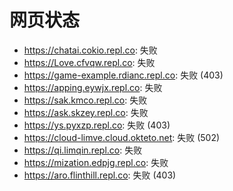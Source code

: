 # 网页状态
- https://chatai.cokio.repl.co: 失败
- https://Love.cfvqw.repl.co: 失败
- https://game-example.rdianc.repl.co: 失败 (403)
- https://apping.eywjx.repl.co: 失败
- https://sak.kmco.repl.co: 失败
- https://ask.skzey.repl.co: 失败
- https://ys.pyxzp.repl.co: 失败 (403)
- https://cloud-limve.cloud.okteto.net: 失败 (502)
- https://qi.limqin.repl.co: 失败
- https://mization.edpjg.repl.co: 失败
- https://aro.flinthill.repl.co: 失败 (403)
